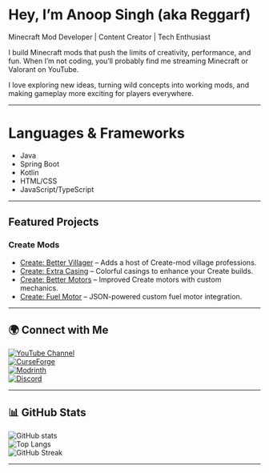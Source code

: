 #   Hey, I’m Anoop Singh (aka Reggarf)

Minecraft Mod Developer | Content Creator | Tech Enthusiast

I build Minecraft mods that push the limits of creativity, performance, and fun.
When I’m not coding, you’ll probably find me streaming Minecraft or Valorant on YouTube.

I love exploring new ideas, turning wild concepts into working mods, and making gameplay more exciting for players everywhere.

---

# Languages & Frameworks
- Java
- Spring Boot
- Kotlin
- HTML/CSS
- JavaScript/TypeScript

---

##  Featured Projects
###  Create Mods
- [Create: Better Villager](https://www.curseforge.com/minecraft/mc-mods/create-better-villager) – Adds a host of Create-mod village professions.  
- [Create: Extra Casing](https://www.curseforge.com/minecraft/mc-mods/create-extra-casing) – Colorful casings to enhance your Create builds.  
- [Create: Better Motors](https://www.curseforge.com/minecraft/mc-mods/create-better-motors) – Improved Create motors with custom mechanics.  
- [Create: Fuel Motor](https://www.curseforge.com/minecraft/mc-mods/create-fuel-motor) – JSON-powered custom fuel motor integration.  

---

## 🌍 Connect with Me
[![YouTube Channel](https://img.shields.io/youtube/channel/subscribers/@Reggarff?style=social)](https://www.youtube.com/@Reggarff)  
[![CurseForge](https://img.shields.io/badge/CurseForge-Mods-orange?logo=curseforge)](https://www.curseforge.com/members/reggarf/projects)  
[![Modrinth](https://img.shields.io/badge/Modrinth-Mods-green?logo=modrinth)](https://modrinth.com/user/Reggarf)  
[![Discord](https://img.shields.io/badge/Discord-Community-blue?logo=discord)](https://discord.gg/kb6BntpcYq)  

---

## 📊 GitHub Stats
![GitHub stats](https://github-readme-stats.vercel.app/api?username=Reggarfgod&show_icons=true&theme=radical)  
![Top Langs](https://github-readme-stats.vercel.app/api/top-langs/?username=Reggarfgod&layout=compact&theme=radical)  
![GitHub Streak](https://streak-stats.demolab.com?user=Reggarfgod&theme=radical)  

---

